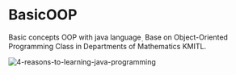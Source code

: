 # BasicOOP
Basic concepts OOP with java language ฺ Base on Object-Oriented Programming Class in Departments of Mathematics KMITL.

![4-reasons-to-learning-java-programming](https://user-images.githubusercontent.com/25294734/30025852-99dfd9ec-91a4-11e7-9efb-e0edf0033486.png)

